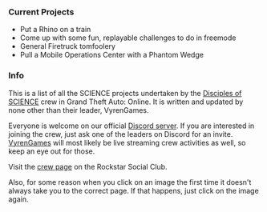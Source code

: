 ### Current Projects
* Put a Rhino on a train
* Come up with some fun, replayable challenges to do in freemode
* General Firetruck tomfoolery
* Pull a Mobile Operations Center with a Phantom Wedge

### Info
This is a list of all the SCIENCE projects undertaken by the [Disciples of SCIENCE](https://socialclub.rockstargames.com/crew/disciples_of_science) crew in Grand Theft Auto: Online. It is written and updated by none other than their leader, <span>VyrenGames</span>.

Everyone is welcome on our official [Discord server](https://discord.gg/4GHBDpf). If you are interested in joining the crew, just ask one of the leaders on Discord for an invite. [VyrenGames](https://www.twitch.tv/vyrengames) will most likely be live streaming crew activities as well, so keep an eye out for those.

Visit the [crew page](https://socialclub.rockstargames.com/crew/disciples_of_science) on the Rockstar Social Club.

Also, for some reason when you click on an image the first time it doesn't always take you to the correct page. If that happens, just click on the image again.